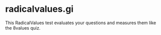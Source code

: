 # radicalvalues.gi
This RadicalValues test evaluates your questions and measures them like the 8values quiz.
